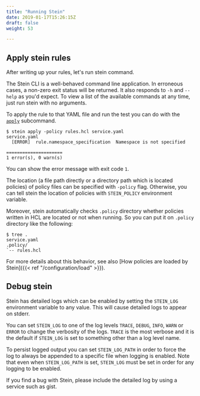 ```yaml
---
title: "Running Stein"
date: 2019-01-17T15:26:15Z
draft: false
weight: 53

---
```


## Apply stein rules

After writing up your rules, let's run stein command.

The Stein CLI is a well-behaved command line application.
In erroneous cases, a non-zero exit status will be returned.
It also responds to `-h` and `--help` as you'd expect.
To view a list of the available commands at any time, just run stein with no arguments.

To apply the rule to that YAML file and run the test you can do with the [`apply`](commands.md#command-apply) subcommand.

```console
$ stein apply -policy rules.hcl service.yaml
service.yaml
  [ERROR]  rule.namespace_specification  Namespace is not specified

=====================
1 error(s), 0 warn(s)
```

You can show the error message with exit code `1`.

The location (a file path directly or a directory path which is located policies) of policy files can be specified with `-policy` flag.
Otherwise, you can tell stein the location of policies with `STEIN_POLICY` environment variable.

Moreover, stein automatically checks `.policy` directory whether policies written in HCL are located or not when running.
So you can put it on `.policy` directory like the following:

```console
$ tree .
service.yaml
.policy/
`-- rules.hcl
```

For more details about this behavior, see also [How policies are loaded by Stein]({{< ref "/configuration/load" >}}).

## Debug stein

Stein has detailed logs which can be enabled by setting the `STEIN_LOG` environment variable to any value. This will cause detailed logs to appear on stderr.

You can set `STEIN_LOG` to one of the log levels `TRACE`, `DEBUG`, `INFO`, `WARN` or `ERROR` to change the verbosity of the logs. `TRACE` is the most verbose and it is the default if `STEIN_LOG` is set to something other than a log level name.

To persist logged output you can set `STEIN_LOG_PATH` in order to force the log to always be appended to a specific file when logging is enabled. Note that even when `STEIN_LOG_PATH` is set, `STEIN_LOG` must be set in order for any logging to be enabled.

If you find a bug with Stein, please include the detailed log by using a service such as gist.
